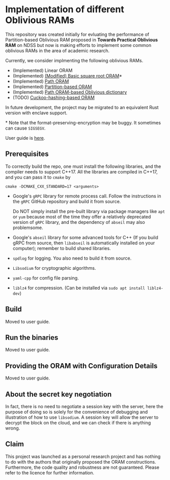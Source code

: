 # Implementation of different Oblivious RAMs

This repository was created initially for evluating the performance of Partition-based Oblivious RAM proposed in **Towards Practical Oblivious RAM** on NDSS but now is making efforts to implement some common oblivious RAMs in the area of academic research.

Currently, we consider implmenting the following oblivious RAMs.

* (Implemented) Linear ORAM
* (Implemented) [(Modified) Basic square root ORAM](https://dl.acm.org/doi/pdf/10.1145/28395.28416)*
* (Implemented) [Path ORAM](https://eprint.iacr.org/2013/280.pdf)
* (Implemented) [Partition-based ORAM](https://www.ndss-symposium.org/wp-content/uploads/2017/09/04_4.pdf)
* (Implemented) [Path ORAM-based Oblivious dictionary](https://eprint.iacr.org/2014/185.pdf)
* (TODO) [Cuckoo-hashing-based ORAM](https://arxiv.org/pdf/1007.1259v1.pdf)

In future development, the project may be migrated to an equivalent Rust version with enclave support.

\* Note that the format-preserving-encryption may be buggy. It sometimes can cause `SIGSEGV`.

User guide is [here](https://oblivious-ram.gitbook.io/doc/).

## Prerequisites

To correctly build the repo, one must install the following libraries, and the compiler needs to support C++17. All the libraries are compiled in C++17, and you can pass it to `cmake` by

```shell
cmake -DCMAKE_CXX_STANDARD=17 <arguments>
```

* Google's `gRPC` library for remote process call. Follow the instructions in the `gRPC` GitHub repository and build it from source.
  
  Do NOT simply install the pre-built library via package managers like `apt` or `yum` because most of the time they offer a relatively deprecated version of `gRPC` library, and the dependency of `abseil` may also problemsome.
  
* Google's `abseil` library for some advanced tools for C++ (If you build gRPC from source, then `libabseil` is automatically installed on your computer); remember to build shared libraries.

* `spdlog` for logging. You also need to build it from source.

* `Libsodium` for cryptographic algorithms.

* `yaml-cpp` for config file parsing.

* `liblz4` for compression. (Can be installed via `sudo apt install liblz4-dev`)

## Build

Moved to user guide.

## Run the binaries

Moved to user guide.

## Providing the ORAM with Configuration Details

Moved to user guide.

## About the secret key negotiation

In fact, there is no need to negotiate a session key with the server, here the purpose of doing so is solely for the convenience of debugging and illustration of how to use `libsodium`. A session key will allow the server to decrypt the block on the cloud, and we can check if there is anything wrong.

## Claim

This project was launched as a personal research project and has nothing to do with the authors that originally proposed the ORAM constructions. Furthermore, the code quality and robustness are not guaranteed. Please refer to the licence for further information.
